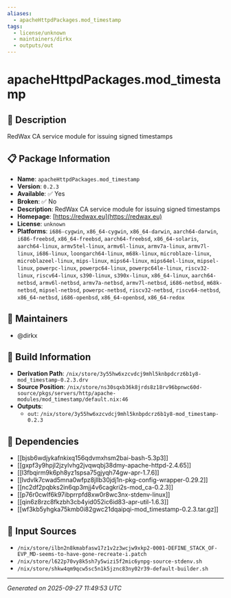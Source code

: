 ```yaml
---
aliases:
  - apacheHttpdPackages.mod_timestamp
tags:
  - license/unknown
  - maintainers/dirkx
  - outputs/out
---
```


# apacheHttpdPackages.mod_timestamp

## 📝 Description

RedWax CA service module for issuing signed timestamps

## 📋 Package Information

- **Name**: `apacheHttpdPackages.mod_timestamp`
- **Version**: `0.2.3`
- **Available**: ✅ Yes
- **Broken**: ✅ No
- **Description**: RedWax CA service module for issuing signed timestamps
- **Homepage**: [https://redwax.eu](https://redwax.eu)
- **License**: `unknown`
- **Platforms**: `i686-cygwin`, `x86_64-cygwin`, `x86_64-darwin`, `aarch64-darwin`, `i686-freebsd`, `x86_64-freebsd`, `aarch64-freebsd`, `x86_64-solaris`, `aarch64-linux`, `armv5tel-linux`, `armv6l-linux`, `armv7a-linux`, `armv7l-linux`, `i686-linux`, `loongarch64-linux`, `m68k-linux`, `microblaze-linux`, `microblazeel-linux`, `mips-linux`, `mips64-linux`, `mips64el-linux`, `mipsel-linux`, `powerpc-linux`, `powerpc64-linux`, `powerpc64le-linux`, `riscv32-linux`, `riscv64-linux`, `s390-linux`, `s390x-linux`, `x86_64-linux`, `aarch64-netbsd`, `armv6l-netbsd`, `armv7a-netbsd`, `armv7l-netbsd`, `i686-netbsd`, `m68k-netbsd`, `mipsel-netbsd`, `powerpc-netbsd`, `riscv32-netbsd`, `riscv64-netbsd`, `x86_64-netbsd`, `i686-openbsd`, `x86_64-openbsd`, `x86_64-redox`
## 👥 Maintainers

- @dirkx


## 🔧 Build Information

- **Derivation Path**: `/nix/store/3y55hw6xzcvdcj9mhl5knbpdcrz6b1y8-mod_timestamp-0.2.3.drv`
- **Source Position**: `/nix/store/ns30sqxb36k8jrds8z18rv96bpnwc60d-source/pkgs/servers/http/apache-modules/mod_timestamp/default.nix:46`
- **Outputs**:
  - `out`:  `/nix/store/3y55hw6xzcvdcj9mhl5knbpdcrz6b1y8-mod_timestamp-0.2.3`

## 🔗 Dependencies

- [[bjsb6wdjykafnkixq156qdvmxhsm2bai-bash-5.3p3]]
- [[gxpf3y9hpjl2jzylvhg2jvqwqbj38dmy-apache-httpd-2.4.65]]
- [[l3fbqirm9k6ph8yz1spsa75gjyqh74gw-apr-1.7.6]]
- [[lvdvlk7cwad5mna0wfpz8jllb30jdj1n-pkg-config-wrapper-0.29.2]]
- [[nc2df2pqbks2in6qp3mjj4v6cagkri2s-mod_ca-0.2.3]]
- [[p76r0cwlf6k97ibprrpfd8xw0r8wc3nx-stdenv-linux]]
- [[qin6z8rzc8fkzbh3cb4yid052ic6id83-apr-util-1.6.3]]
- [[wf3kb5yhgka75kmb0i82gwc21dqaipqi-mod_timestamp-0.2.3.tar.gz]]

## 📁 Input Sources

- `/nix/store/ilbn2n8kmabfasw17z1v2z3wcjw9xkp2-0001-DEFINE_STACK_OF-EVP_MD-seems-to-have-gone-recreate-i.patch`
- `/nix/store/l622p70vy8k5sh7y5wizi5f2mic6ynpg-source-stdenv.sh`
- `/nix/store/shkw4qm9qcw5sc5n1k5jznc83ny02r39-default-builder.sh`

---
*Generated on 2025-09-27 11:49:53 UTC*
